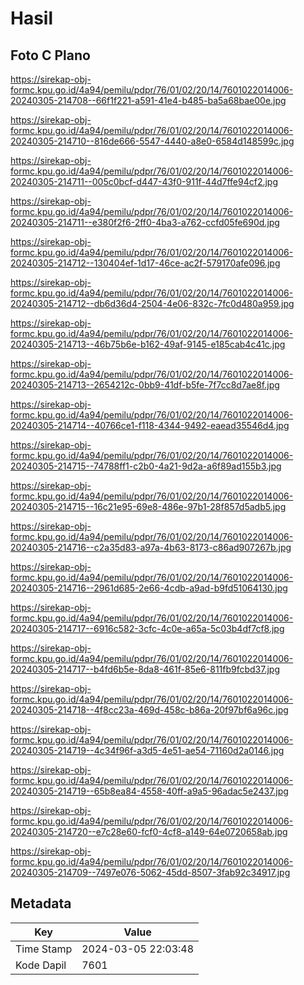 # Hasil

## Foto C Plano

https://sirekap-obj-formc.kpu.go.id/4a94/pemilu/pdpr/76/01/02/20/14/7601022014006-20240305-214708--66f1f221-a591-41e4-b485-ba5a68bae00e.jpg

https://sirekap-obj-formc.kpu.go.id/4a94/pemilu/pdpr/76/01/02/20/14/7601022014006-20240305-214710--816de666-5547-4440-a8e0-6584d148599c.jpg

https://sirekap-obj-formc.kpu.go.id/4a94/pemilu/pdpr/76/01/02/20/14/7601022014006-20240305-214711--005c0bcf-d447-43f0-911f-44d7ffe94cf2.jpg

https://sirekap-obj-formc.kpu.go.id/4a94/pemilu/pdpr/76/01/02/20/14/7601022014006-20240305-214711--e380f2f6-2ff0-4ba3-a762-ccfd05fe690d.jpg

https://sirekap-obj-formc.kpu.go.id/4a94/pemilu/pdpr/76/01/02/20/14/7601022014006-20240305-214712--130404ef-1d17-46ce-ac2f-579170afe096.jpg

https://sirekap-obj-formc.kpu.go.id/4a94/pemilu/pdpr/76/01/02/20/14/7601022014006-20240305-214712--db6d36d4-2504-4e06-832c-7fc0d480a959.jpg

https://sirekap-obj-formc.kpu.go.id/4a94/pemilu/pdpr/76/01/02/20/14/7601022014006-20240305-214713--46b75b6e-b162-49af-9145-e185cab4c41c.jpg

https://sirekap-obj-formc.kpu.go.id/4a94/pemilu/pdpr/76/01/02/20/14/7601022014006-20240305-214713--2654212c-0bb9-41df-b5fe-7f7cc8d7ae8f.jpg

https://sirekap-obj-formc.kpu.go.id/4a94/pemilu/pdpr/76/01/02/20/14/7601022014006-20240305-214714--40766ce1-f118-4344-9492-eaead35546d4.jpg

https://sirekap-obj-formc.kpu.go.id/4a94/pemilu/pdpr/76/01/02/20/14/7601022014006-20240305-214715--74788ff1-c2b0-4a21-9d2a-a6f89ad155b3.jpg

https://sirekap-obj-formc.kpu.go.id/4a94/pemilu/pdpr/76/01/02/20/14/7601022014006-20240305-214715--16c21e95-69e8-486e-97b1-28f857d5adb5.jpg

https://sirekap-obj-formc.kpu.go.id/4a94/pemilu/pdpr/76/01/02/20/14/7601022014006-20240305-214716--c2a35d83-a97a-4b63-8173-c86ad907267b.jpg

https://sirekap-obj-formc.kpu.go.id/4a94/pemilu/pdpr/76/01/02/20/14/7601022014006-20240305-214716--2961d685-2e66-4cdb-a9ad-b9fd51064130.jpg

https://sirekap-obj-formc.kpu.go.id/4a94/pemilu/pdpr/76/01/02/20/14/7601022014006-20240305-214717--6916c582-3cfc-4c0e-a65a-5c03b4df7cf8.jpg

https://sirekap-obj-formc.kpu.go.id/4a94/pemilu/pdpr/76/01/02/20/14/7601022014006-20240305-214717--b4fd6b5e-8da8-461f-85e6-811fb9fcbd37.jpg

https://sirekap-obj-formc.kpu.go.id/4a94/pemilu/pdpr/76/01/02/20/14/7601022014006-20240305-214718--4f8cc23a-469d-458c-b86a-20f97bf6a96c.jpg

https://sirekap-obj-formc.kpu.go.id/4a94/pemilu/pdpr/76/01/02/20/14/7601022014006-20240305-214719--4c34f96f-a3d5-4e51-ae54-71160d2a0146.jpg

https://sirekap-obj-formc.kpu.go.id/4a94/pemilu/pdpr/76/01/02/20/14/7601022014006-20240305-214719--65b8ea84-4558-40ff-a9a5-96adac5e2437.jpg

https://sirekap-obj-formc.kpu.go.id/4a94/pemilu/pdpr/76/01/02/20/14/7601022014006-20240305-214720--e7c28e60-fcf0-4cf8-a149-64e0720658ab.jpg

https://sirekap-obj-formc.kpu.go.id/4a94/pemilu/pdpr/76/01/02/20/14/7601022014006-20240305-214709--7497e076-5062-45dd-8507-3fab92c34917.jpg


## Metadata

| Key        | Value               |
| ---------- | ------------------- |
| Time Stamp | 2024-03-05 22:03:48 |
| Kode Dapil | 7601                |



